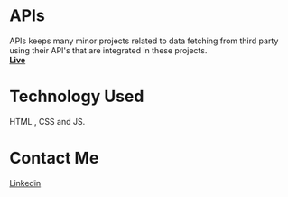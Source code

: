 # APIs
APIs keeps many minor projects related to data fetching from third party using their API's that are integrated in these projects.
<Br/>
**[Live](https://hero-debug-cloud.github.io/APIs)**
# Technology Used 
HTML , CSS and JS.
<Br/>
# Contact Me
[Linkedin](https://www.linkedin.com/in/vinay-chandola)
